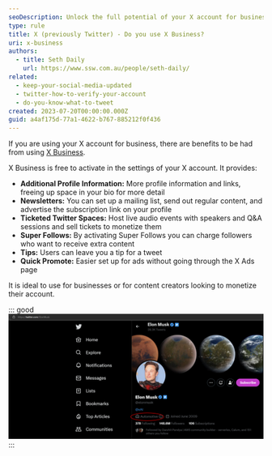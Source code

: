 ```yaml
---
seoDescription: Unlock the full potential of your X account for business and monetize your presence with X Business (was Twitter for Professionals).
type: rule
title: X (previously Twitter) - Do you use X Business?
uri: x-business
authors:
  - title: Seth Daily
    url: https://www.ssw.com.au/people/seth-daily/
related:
  - keep-your-social-media-updated
  - twitter-how-to-verify-your-account
  - do-you-know-what-to-tweet
created: 2023-07-20T00:00:00.000Z
guid: a4af175d-77a1-4622-b767-885212f0f436
---
```


If you are using your X account for business, there are benefits to be had from using [X Business](https://business.x.com/en).

<!--endintro-->

X Business is free to activate in the settings of your X account. It provides:

* **Additional Profile Information:** More profile information and links, freeing up space in your bio for more detail
* **Newsletters:** You can set up a mailing list, send out regular content, and advertise the subscription link on your profile
* **Ticketed Twitter Spaces:** Host live audio events with speakers and Q&A sessions and sell tickets to monetize them
* **Super Follows:** By activating Super Follows you can charge followers who want to receive extra content
* **Tips:** Users can leave you a tip for a tweet
* **Quick Promote:** Easier set up for ads without going through the X Ads page

It is ideal to use for businesses or for content creators looking to monetize their account.

::: good
![Figure: X Business - New profile information](elon-twitter.png)
:::
